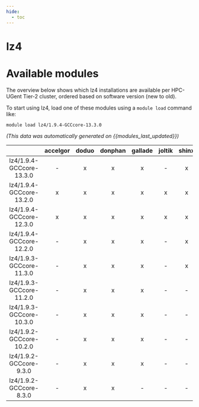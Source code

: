 ```yaml
---
hide:
  - toc
---
```


lz4
===

# Available modules


The overview below shows which lz4 installations are available per HPC-UGent Tier-2 cluster, ordered based on software version (new to old).

To start using lz4, load one of these modules using a `module load` command like:

```shell
module load lz4/1.9.4-GCCcore-13.3.0
```

*(This data was automatically generated on {{modules_last_updated}})*  

| |accelgor|doduo|donphan|gallade|joltik|shinx|skitty|
| :---: | :---: | :---: | :---: | :---: | :---: | :---: | :---: |
|lz4/1.9.4-GCCcore-13.3.0|-|x|x|x|-|x|x|
|lz4/1.9.4-GCCcore-13.2.0|x|x|x|x|x|x|x|
|lz4/1.9.4-GCCcore-12.3.0|x|x|x|x|x|x|x|
|lz4/1.9.4-GCCcore-12.2.0|-|x|x|x|-|x|-|
|lz4/1.9.3-GCCcore-11.3.0|-|x|x|x|-|x|-|
|lz4/1.9.3-GCCcore-11.2.0|-|x|x|x|-|-|-|
|lz4/1.9.3-GCCcore-10.3.0|-|x|x|x|-|-|-|
|lz4/1.9.2-GCCcore-10.2.0|-|x|x|x|-|-|-|
|lz4/1.9.2-GCCcore-9.3.0|-|x|x|x|-|-|-|
|lz4/1.9.2-GCCcore-8.3.0|-|x|x|-|-|-|-|
